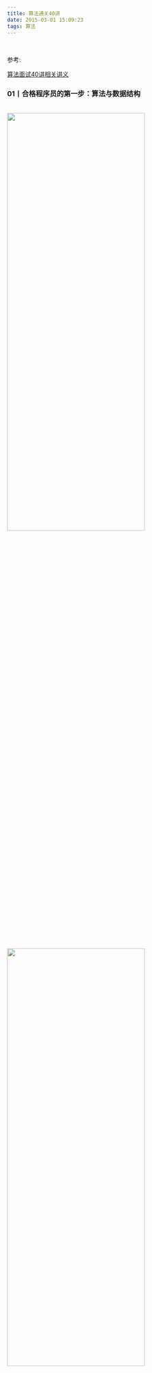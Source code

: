 ```yaml
---
title: 算法通关40讲
date: 2015-03-01 15:09:23
tags: 算法
---
```


<br>

参考:

[算法面试40讲相关讲义](https://www.jianshu.com/p/56297a0be1a6)


### 01丨合格程序员的第一步：算法与数据结构

<br>


<img src="算法通关40讲/1-0.png" width = 80% height = 50% />
<img src="算法通关40讲/1-1.png" width = 80% height = 50% />

<br>

区块链的数据结构: 链表+默克尔树
<img src="算法通关40讲/1-2.png" width = 80% height = 50% />


<br>

---

<br>


### 02丨如何事半功倍地学习算法与数据结构

<br>

<img src="算法通关40讲/2-0.png" width = 80% height = 50% />

一万小时定律

<img src="算法通关40讲/2-1.png" width = 80% height = 50% />

<img src="算法通关40讲/2-2.png" width = 80% height = 50% />
<img src="算法通关40讲/2-3.png" width = 80% height = 50% />
<img src="算法通关40讲/2-4.png" width = 80% height = 50% />


- **优先队列**也就是**堆**

- **LRU Cache**也是一种数据结构

<img src="算法通关40讲/2-5.png" width = 80% height = 50% />


<br>

---

<br>

### 03丨如何计算算法的复杂度

<br>

<img src="算法通关40讲/3-0.png" width = 80% height = 50% />

<img src="算法通关40讲/3-1.png" width = 80% height = 50% />



**递归**,不得不提斐波那契数列,其递归写法的时间复杂度是?


<img src="算法通关40讲/3-2.png" width = 80% height = 50% />

<img src="算法通关40讲/3-3.png" width = 80% height = 50% />

**O(2的n次方)**


代码简洁,但执行次数过多,不是最优的.


<img src="算法通关40讲/3-4.png" width = 80% height = 50% />

主定律公司..

<br>


以下常见的时间复杂度记住即可:

- 二分查找: O(logn)

- 二叉树的遍历(前/中/后): O(n)

- ?

- 快速排序/归并排序: O(nlogn)



---

<br>

### 04丨如何通过LeetCode来进行算法题目练习

<br>

<img src="算法通关40讲/4-0.png" width = 80% height = 50% />



---

<br>

### 05丨理论讲解：数组&链表

<br>

数组: 在内存中连续;查询为O(1),插入/删除操作为O(n),因为要挪动后面的内容

链表: 查询O(n), 插入/删除O(1)


<br>


---

<br>

### 06丨面试题：反转一个单链表&判断链表是否有环

<br>


<img src="算法通关40讲/6-0.png" width = 80% height = 50% />


链表的题目就是有时比较无聊,思考难度不大,但代码实现有些复杂..需要多练,且部分代码要记下来

<br>


---

<br>

### 07丨理论讲解：堆栈&队列

<br>


中文博大精深...

Stack可以叫"栈",也可以叫"堆栈",

但不能叫"堆",堆特指'Heap'这种数据结构

<img src="算法通关40讲/7-0.png" width = 80% height = 50% />

<img src="算法通关40讲/7-1.png" width = 80% height = 50% />

既可以用数组实现,也可以用链表实现...但面试时一般都不会去问实现


[阮一峰-Stack的三种含义](https://www.ruanyifeng.com/blog/2013/11/stack.html)


[Big-O Cheat Sheet](https://www.bigocheatsheet.com/)



<br>


---

<br>

### 08丨面试题：判断括号字符串是否有效

<br>

[leetcode-20 有效的括号](http://www.dashen.tech/2015/03/01/leetcode-20-%E6%9C%89%E6%95%88%E7%9A%84%E6%8B%AC%E5%8F%B7/)



<br>


---

<br>

### 09丨面试题：用队列实现栈&用栈实现队列

<br>


[leetcode-232 用栈实现队列](http://www.dashen.tech/2015/03/01/leetcode-232-%E7%94%A8%E6%A0%88%E5%AE%9E%E7%8E%B0%E9%98%9F%E5%88%97/)

[leetcode-225 用队列实现栈](http://www.dashen.tech/2015/03/01/leetcode-225-%E7%94%A8%E9%98%9F%E5%88%97%E5%AE%9E%E7%8E%B0%E6%A0%88/)

<br>


---

<br>

### 10丨理论讲解：优先队列

<br>





<br>


---

<br>

### 11丨面试题：返回数据流中的第K大元素

<br>



---

<br>


### 12丨面试题：返回滑动窗口中的最大值

<br>


---

<br>


### 13丨理论讲解：哈希表

<br>



---

<br>


### 14丨面试题：有效的字母异位词

<br>



---

<br>


### 15丨面试题：两数之和

<br>



---

<br>


### 16丨面试题：三数之和

<br>



---

<br>


### 17丨理论讲解：树&二叉树&二叉搜索树

<br>



---

<br>


### 18丨面试题：验证二叉搜索树

<br>



---

<br>


### 19丨面试题：二叉树&二叉搜索树的最近公共祖先

<br>



---

<br>


### 20丨理论讲解：二叉树遍历

<br>






